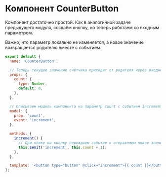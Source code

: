 # Компонент CounterButton

Компонент достаточно простой. Как в аналогичной задаче предыдущего модуля, создаём кнопку, но теперь работаем со входным параметром.

Важно, что параметр локально не изменяется, а новое значение возвращается родителю вместе с событием. 

```javascript
export default {
  name: 'CounterButton',

  // Теперь текущее значение счётчика приходит от родителя через входной параметр
  props: {
    count: {
      type: Number,
      default: 0,
    },
  },

  // Описываем модель компонента на параметр count с событием increment 
  model: {
    prop: 'count',
    event: 'increment',
  },

  methods: {
    increment() {
      // При клике на кнопку порождаем событие и отправляем новое значение
      this.$emit('increment', this.count + 1);
    },
  },

  template: '<button type="button" @click="increment">{{ count }}</button>',
};
```
